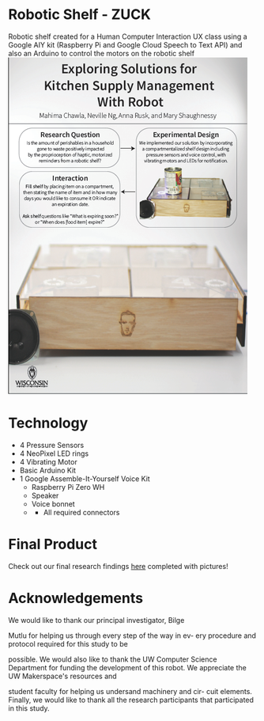 # Robotic Shelf - ZUCK

Robotic shelf created for a Human Computer Interaction UX class using a Google AIY kit (Raspberry Pi and Google Cloud Speech to Text API) and also an Arduino to control the motors on the robotic shelf
<img src= "./images/presentation_poster.png">

# Technology
- 4 Pressure Sensors
- 4 NeoPixel LED rings
- 4 Vibrating Motor
- Basic Arduino Kit
- 1 Google Assemble-It-Yourself Voice Kit
   * Raspberry Pi Zero WH
   * Speaker
   * Voice bonnet
   * + All required connectors
   
# Final Product 
Check out our final research findings [here](https://drive.google.com/a/wisc.edu/file/d/1MVOnkKX0NuTHAalpuPVDb1lPEz1rCKUM/view?usp=sharing) completed with pictures!

# Acknowledgements 

We would like to thank our principal investigator, Bilge

Mutlu for helping us through every step of the way in ev-
ery procedure and protocol required for this study to be

possible. We would also like to thank the UW Computer
Science Department for funding the development of this
robot. We appreciate the UW Makerspace's resources and

student faculty for helping us undersand machinery and cir-
cuit elements. Finally, we would like to thank all the research
participants that participated in this study.
